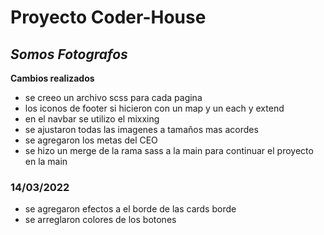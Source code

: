 # Proyecto Coder-House

## _Somos Fotografos_

**Cambios realizados**

- se creeo un archivo scss para cada pagina
- los iconos de footer si hicieron con un map y un each y extend
- en el navbar se utilizo el mixxing
- se ajustaron todas las imagenes a tamaños mas acordes
- se agregaron los metas del CEO
- se hizo un merge de la rama sass a la main para continuar el proyecto en la main

### **14/03/2022**

- se agregaron efectos a el borde de las cards borde
- se arreglaron colores de los botones